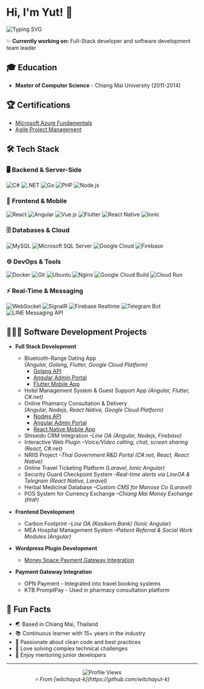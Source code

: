 # Hi, I'm Yut! 👋

<div align="left">
  <img src="https://readme-typing-svg.herokuapp.com?pause=0&color=2196F3&center=false&vCenter=true&width=435&lines=Agile+Team+Leader;Full-Stack+Developer;Over+15%2B+Years+Experience" alt="Typing SVG" />
</div>

✨ **Currently working on:** Full-Stack developer and software development team leader

## 🎓 Education

- **Master of Computer Science** - Chiang Mai University (2011-2014)  

## 🏆 Certifications

- [Microsoft Azure Fundamentals](https://learn.microsoft.com/en-us/users/witchayutketudom-3368/credentials/da37f4cc8811fecf)
- [Agile Project Management](https://coursera.org/share/edc1c2d9b07933ab9dd97ea0365b0b60)

## 🛠️ Tech Stack

### 🖥️ Backend & Server-Side
![C#](https://img.shields.io/badge/C%23-239120?style=for-the-badge&logo=c-sharp&logoColor=white)
![.NET](https://img.shields.io/badge/.NET-5C2D91?style=for-the-badge&logo=.net&logoColor=white)
![Go](https://img.shields.io/badge/Go-00ADD8?style=for-the-badge&logo=go&logoColor=white)
![PHP](https://img.shields.io/badge/PHP-777BB4?style=for-the-badge&logo=php&logoColor=white)
![Node.js](https://img.shields.io/badge/Node.js-43853D?style=for-the-badge&logo=node.js&logoColor=white)

### 🎨 Frontend & Mobile
![React](https://img.shields.io/badge/React-20232A?style=for-the-badge&logo=react&logoColor=61DAFB)
![Angular](https://img.shields.io/badge/Angular-DD0031?style=for-the-badge&logo=angular&logoColor=white)
![Vue.js](https://img.shields.io/badge/Vue.js-35495E?style=for-the-badge&logo=vue.js&logoColor=4FC08D)
![Flutter](https://img.shields.io/badge/Flutter-02569B?style=for-the-badge&logo=flutter&logoColor=white)
![React Native](https://img.shields.io/badge/React_Native-20232A?style=for-the-badge&logo=react&logoColor=61DAFB)
![Ionic](https://img.shields.io/badge/Ionic-3880FF?style=for-the-badge&logo=ionic&logoColor=white)

### 🗄️ Databases & Cloud
![MySQL](https://img.shields.io/badge/MySQL-005C84?style=for-the-badge&logo=mysql&logoColor=white)
![Microsoft SQL Server](https://img.shields.io/badge/Microsoft%20SQL%20Server-CC2927?style=for-the-badge&logo=microsoft%20sql%20server&logoColor=white)
![Google Cloud](https://img.shields.io/badge/Google_Cloud-4285F4?style=for-the-badge&logo=google-cloud&logoColor=white)
![Firebase](https://img.shields.io/badge/Firebase-039BE5?style=for-the-badge&logo=Firebase&logoColor=white)

### ⚙️ DevOps & Tools
![Docker](https://img.shields.io/badge/Docker-2496ED?style=for-the-badge&logo=docker&logoColor=white)
![Git](https://img.shields.io/badge/Git-F05032?style=for-the-badge&logo=git&logoColor=white)
![Ubuntu](https://img.shields.io/badge/Ubuntu-E95420?style=for-the-badge&logo=ubuntu&logoColor=white)
![Nginx](https://img.shields.io/badge/Nginx-009639?style=for-the-badge&logo=nginx&logoColor=white)
![Google Cloud Build](https://img.shields.io/badge/Google_Cloud_Build-4285F4?style=for-the-badge&logo=google-cloud&logoColor=white)
![Cloud Run](https://img.shields.io/badge/Cloud_Run-4285F4?style=for-the-badge&logo=google-cloud&logoColor=white)

### ⚡ Real-Time & Messaging
![WebSocket](https://img.shields.io/badge/WebSocket-000000?style=for-the-badge)
![SignalR](https://img.shields.io/badge/SignalR-512BD4?style=for-the-badge&logo=dotnet&logoColor=white)
![Firebase Realtime](https://img.shields.io/badge/Firebase_Realtime-FFCA28?style=for-the-badge&logo=firebase&logoColor=black)
![Telegram Bot](https://img.shields.io/badge/Telegram_Bot-26A5E4?style=for-the-badge&logo=telegram&logoColor=white)
![LINE Messaging API](https://img.shields.io/badge/LINE_Messaging_API-00C300?style=for-the-badge&logo=line&logoColor=white)

## 👨🏻‍💻 Software Development Projects
- <b>Full Stack Development </b>
  - Bluetooth-Range Dating App  
    _(Angular, Golang, Flutter, Google Cloud Platform)_
    - [Golang API](https://github.com/witchayut-k/tug-api)
    - [Angular Admin Portal](https://github.com/witchayut-k/tug-admin)
    - [Flutter Mobile App](https://github.com/witchayut-k/tug-app)
  - Hotel Management System & Guest Support App _(Angular, Flutter, C#.net)_
  - Online Phamarcy Consultation & Delivery  
    _(Angular, Nodejs, React Native, Google Cloud Platform)_
    - [Nodejs API](https://github.com/witchayut-k/yaprompt-api)
    - [Angular Admin Portal](https://github.com/witchayut-k/yaprompt-admin)
    - [React Native Mobile App](https://github.com/witchayut-k/yaprompt-customer-app)
  - Shiseido CRM Integration _–Line OA_ _(Angular, Nodejs, Firebase)_
  - Interactive Web Plugin _–Voice/Video calling, chat, screen sharing_ _(React, C#.net)_
  - NRIIS Project _–Thai Government R&D Portal_ _(C#.net, React, React Native)_
  - Online Travel Ticketing Platform _(Laravel, Ionic Angular)_
  - Security Guard Checkpoint System _-Real-time alerts via LineOA & Telegram_ _(React Native, Laravel)_
  - Herbal Medicinal Database _–Custom CMS for Manose Co_ _(Laravel)_
  - POS System for Currency Exchange _–Chiang Mai Money Exchange_ _(PHP)_
 
- <b>Frontend Development </b>
  - Carbon Footprint _–Line OA (Kasikorn Bank)_ _(Ionic Angular)_
  - MEA Hospital Management System _–Patient Referral & Social Work Modules_ _(Angular)_
   
- <b>Wordpress Plugin Development</b>
  - [Money Space Payment Gateway Integration](https://github.com/witchayut-k/wp-money-space-integration)
 
- <b>Payment Gateway Integration</b>
  - OPN Payment - Integrated into travel booking systems
  - KTB PromptPay - Used in pharmacy consultation platform

## 🌟 Fun Facts

- 🌏 Based in Chiang Mai, Thailand
- 📚 Continuous learner with 15+ years in the industry
- 🚀 Passionate about clean code and best practices
- 🎯 Love solving complex technical challenges
- 🤝 Enjoy mentoring junior developers

---

<div align="center">
  <img src="https://komarev.com/ghpvc/?username=witchayut-k&color=blueviolet&style=for-the-badge" alt="Profile Views" />
</div>

<div align="center">
  <i>⭐️ From [witchayut-k](https://github.com/witchayut-k)</i>
</div>
